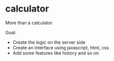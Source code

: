# calculator
More than a calculator

Goal:
- Create the logic on the server side
- Create an interface using javascript, html, css
- Add some features like history and so on
